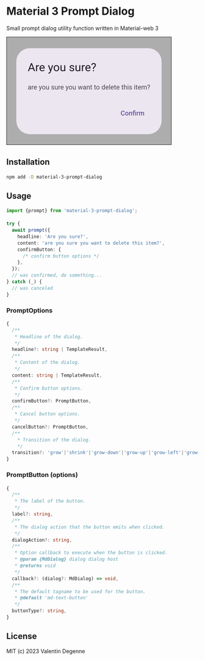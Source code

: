 # Material 3 Prompt Dialog

Small prompt dialog utility function written in Material-web 3

![screenshot](https://github.com/vdegenne/material-3-prompt-dialog/blob/master/screenshot.png)

## Installation

```bash
npm add -D material-3-prompt-dialog
```

## Usage

```typescript
import {prompt} from 'material-3-prompt-dialog';

try {
  await prompt({
    headline: 'Are you sure?',
    content: 'are you sure you want to delete this item?',
    confirmButton: {
      /* confirm button options */
    },
  });
  // was confirmed, do something...
} catch (_) {
  // was canceled
}
```

### PromptOptions

```typescript
{
  /**
   * Headline of the dialog.
   */
  headline?: string | TemplateResult,
  /**
   * Content of the dialog.
   */
  content: string | TemplateResult,
  /**
   * Confirm button options.
   */
  confirmButton?: PromptButton,
  /**
   * Cancel button options.
   */
  cancelButton?: PromptButton,
  /**
	* Transition of the dialog.
	*/
  transition?: 'grow'|'shrink'|'grow-down'|'grow-up'|'grow-left'|'grow-right';
}
```

### PromptButton (options)

```typescript
{
  /**
   * The label of the button.
   */
  label?: string,
  /**
   * The dialog action that the button emits when clicked.
   */
  dialogAction?: string,
  /**
   * Option callback to execute when the button is clicked.
   * @param {MdDialog} dialog dialog host
   * @returns void
   */
  callback?: (dialog?: MdDialog) => void,
  /**
   * The default tagname to be used for the button.
   * @default 'md-text-button'
   */
  buttonType?: string,
}
```

## License

MIT (c) 2023 Valentin Degenne
